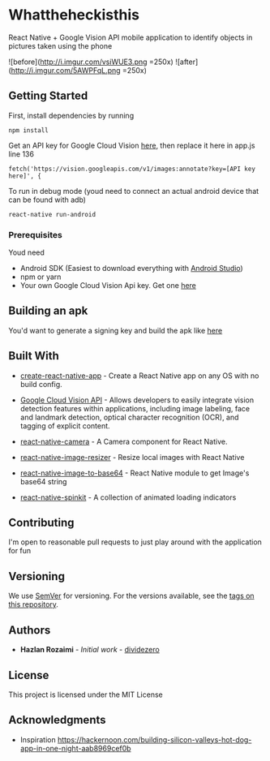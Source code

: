 # Whattheheckisthis

React Native + Google Vision API mobile application to identify objects in pictures taken using the phone

![before](http://i.imgur.com/vsiWUE3.png =250x)
![after](http://i.imgur.com/5AWPFqL.png =250x)

## Getting Started

First, install dependencies by running
```
npm install
```
Get an API key for Google Cloud Vision [here](https://console.cloud.google.com/apis/credentials), then replace it here in app.js line 136
```
fetch('https://vision.googleapis.com/v1/images:annotate?key=[API key here]', {
```

To run in debug mode (youd need to connect an actual android device that can be found with adb)
```
react-native run-android
```

### Prerequisites

Youd need 
* Android SDK (Easiest to download everything with [Android Studio](https://developer.android.com/studio/index.html)) 
* npm or yarn
* Your own Google Cloud Vision Api key. Get one [here](https://console.cloud.google.com/apis/credentials)

## Building an apk

You'd want to generate a signing key and build the apk like [here](https://facebook.github.io/react-native/docs/signed-apk-android.html)

## Built With

* [create-react-native-app](https://github.com/react-community/create-react-native-app) - Create a React Native app on any OS with no build config.
* [Google Cloud Vision API](https://cloud.google.com/vision/) - Allows developers to easily integrate vision detection features within applications, including image labeling, face and landmark detection, optical character recognition (OCR), and tagging of explicit content.

* [react-native-camera](https://github.com/lwansbrough/react-native-camera) - A Camera component for React Native.
* [react-native-image-resizer](https://github.com/bamlab/react-native-image-resizer) - Resize local images with React Native
* [react-native-image-to-base64](https://github.com/xfumihiro/react-native-image-to-base64) - React Native module to get Image's base64 string
* [react-native-spinkit](https://github.com/maxs15/react-native-spinkit) - A collection of animated loading indicators


## Contributing

I'm open to reasonable pull requests to just play around with the application for fun

## Versioning

We use [SemVer](http://semver.org/) for versioning. For the versions available, see the [tags on this repository](https://github.com/your/project/tags). 

## Authors

* **Hazlan Rozaimi** - *Initial work* - [dividezero](https://github.com/dividezero)


## License

This project is licensed under the MIT License 

## Acknowledgments

* Inspiration https://hackernoon.com/building-silicon-valleys-hot-dog-app-in-one-night-aab8969cef0b
